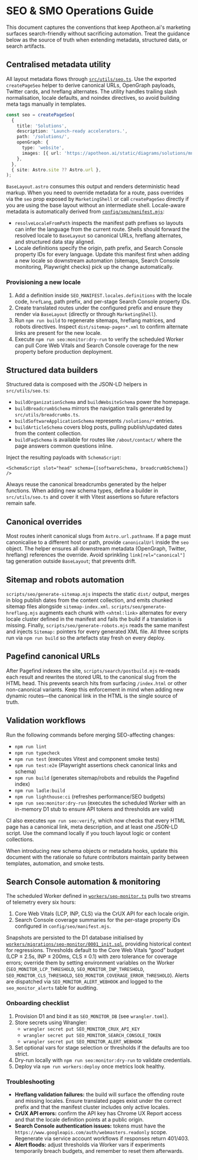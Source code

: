 # SEO & SMO Operations Guide

This document captures the conventions that keep Apotheon.ai's marketing surfaces
search-friendly without sacrificing automation. Treat the guidance below as the
source of truth when extending metadata, structured data, or search artifacts.

## Centralised metadata utility

All layout metadata flows through [`src/utils/seo.ts`](../../src/utils/seo.ts).
Use the exported `createPageSeo` helper to derive canonical URLs, OpenGraph
payloads, Twitter cards, and hreflang alternates. The utility handles trailing
slash normalisation, locale defaults, and noindex directives, so avoid building
meta tags manually in templates.

```ts
const seo = createPageSeo(
  {
    title: 'Solutions',
    description: 'Launch-ready accelerators.',
    path: '/solutions/',
    openGraph: {
      type: 'website',
      images: [{ url: 'https://apotheon.ai/static/diagrams/solutions/mnemosyne.svg' }],
    },
  },
  { site: Astro.site ?? Astro.url },
);
```

`BaseLayout.astro` consumes this output and renders deterministic head markup.
When you need to override metadata for a route, pass overrides via the `seo`
prop exposed by `MarketingShell` or call `createPageSeo` directly if you are
using the base layout without an intermediate shell. Locale-aware metadata is
automatically derived from [`config/seo/manifest.mjs`](../../config/seo/manifest.mjs):

- `resolveLocaleFromPath` inspects the manifest path prefixes so layouts can
  infer the language from the current route. Shells should forward the resolved
  locale to `BaseLayout` so canonical URLs, hreflang alternates, and structured
  data stay aligned.
- Locale definitions specify the origin, path prefix, and Search Console
  property IDs for every language. Update this manifest first when adding a new
  locale so downstream automation (sitemaps, Search Console monitoring,
  Playwright checks) pick up the change automatically.

### Provisioning a new locale

1. Add a definition inside `SEO_MANIFEST.locales.definitions` with the locale
   code, `hrefLang`, path prefix, and per-stage Search Console property IDs.
2. Create translated routes under the configured prefix and ensure they render
   via `BaseLayout` (directly or through `MarketingShell`).
3. Run `npm run build` to regenerate sitemaps, hreflang matrices, and robots
   directives. Inspect `dist/sitemap-pages*.xml` to confirm alternate links are
   present for the new locale.
4. Execute `npm run seo:monitor:dry-run` to verify the scheduled Worker can pull
   Core Web Vitals and Search Console coverage for the new property before
   production deployment.

## Structured data builders

Structured data is composed with the JSON-LD helpers in `src/utils/seo.ts`:

- `buildOrganizationSchema` and `buildWebsiteSchema` power the homepage.
- `buildBreadcrumbSchema` mirrors the navigation trails generated by
  `src/utils/breadcrumbs.ts`.
- `buildSoftwareApplicationSchema` represents `/solutions/*` entries.
- `buildArticleSchema` covers blog posts, pulling publish/updated dates from the
  content collection.
- `buildFaqSchema` is available for routes like `/about/contact/` where the page
  answers common questions inline.

Inject the resulting payloads with `SchemaScript`:

```astro
<SchemaScript slot="head" schema={[softwareSchema, breadcrumbSchema]} />
```

Always reuse the canonical breadcrumbs generated by the helper functions. When
adding new schema types, define a builder in `src/utils/seo.ts` and cover it with
Vitest assertions so future refactors remain safe.

## Canonical overrides

Most routes inherit canonical slugs from `Astro.url.pathname`. If a page must
canonicalise to a different host or path, provide `canonicalUrl` inside the
`seo` object. The helper ensures all downstream metadata (OpenGraph, Twitter,
hreflang) references the override. Avoid sprinkling `link[rel="canonical"]`
tag generation outside `BaseLayout`; that prevents drift.

## Sitemap and robots automation

`scripts/seo/generate-sitemap.mjs` inspects the static `dist/` output, merges in
blog publish dates from the content collection, and emits chunked sitemap files
alongside `sitemap-index.xml`. `scripts/seo/generate-hreflang.mjs` augments each
chunk with `<xhtml:link>` alternates for every locale cluster defined in the
manifest and fails the build if a translation is missing. Finally,
`scripts/seo/generate-robots.mjs` reads the same manifest and injects
`Sitemap:` pointers for every generated XML file. All three scripts run via
`npm run build` so the artefacts stay fresh on every deploy.

## Pagefind canonical URLs

After Pagefind indexes the site, `scripts/search/postbuild.mjs` re-reads each
result and rewrites the stored URL to the canonical slug from the HTML head.
This prevents search hits from surfacing `/index.html` or other non-canonical
variants. Keep this enforcement in mind when adding new dynamic routes—the
canonical link in the HTML is the single source of truth.

## Validation workflows

Run the following commands before merging SEO-affecting changes:

- `npm run lint`
- `npm run typecheck`
- `npm run test` (executes Vitest and component smoke tests)
- `npm run test:e2e` (Playwright assertions check canonical links and schema)
- `npm run build` (generates sitemap/robots and rebuilds the Pagefind index)
- `npm run ladle:build`
- `npm run lighthouse:ci` (refreshes performance/SEO budgets)
- `npm run seo:monitor:dry-run` (executes the scheduled Worker with an in-memory
  D1 stub to ensure API tokens and thresholds are valid)

CI also executes `npm run seo:verify`, which now checks that every HTML page has
a canonical link, meta description, and at least one JSON-LD script. Use the
command locally if you touch layout logic or content collections.

When introducing new schema objects or metadata hooks, update this document with
the rationale so future contributors maintain parity between templates,
automation, and smoke tests.

## Search Console automation & monitoring

The scheduled Worker defined in [`workers/seo-monitor.ts`](../../workers/seo-monitor.ts)
pulls two streams of telemetry every six hours:

1. Core Web Vitals (LCP, INP, CLS) via the CrUX API for each locale origin.
2. Search Console coverage summaries for the per-stage property IDs configured
   in `config/seo/manifest.mjs`.

Snapshots are persisted to the D1 database initialised by
[`workers/migrations/seo-monitor/0001_init.sql`](../../workers/migrations/seo-monitor/0001_init.sql),
providing historical context for regressions. Thresholds default to the Core Web
Vitals “good” budget (LCP ≤ 2.5s, INP ≤ 200ms, CLS ≤ 0.1) with zero tolerance for
coverage errors; override them by setting environment variables on the Worker
(`SEO_MONITOR_LCP_THRESHOLD`, `SEO_MONITOR_INP_THRESHOLD`,
`SEO_MONITOR_CLS_THRESHOLD`, `SEO_MONITOR_COVERAGE_ERROR_THRESHOLD`). Alerts are
dispatched via `SEO_MONITOR_ALERT_WEBHOOK` and logged to the `seo_monitor_alerts`
table for auditing.

### Onboarding checklist

1. Provision D1 and bind it as `SEO_MONITOR_DB` (see `wrangler.toml`).
2. Store secrets using Wrangler:
   - `wrangler secret put SEO_MONITOR_CRUX_API_KEY`
   - `wrangler secret put SEO_MONITOR_SEARCH_CONSOLE_TOKEN`
   - `wrangler secret put SEO_MONITOR_ALERT_WEBHOOK`
3. Set optional vars for stage selection or thresholds if the defaults are too
   strict.
4. Dry-run locally with `npm run seo:monitor:dry-run` to validate credentials.
5. Deploy via `npm run workers:deploy` once metrics look healthy.

### Troubleshooting

- **Hreflang validation failures:** the build will surface the offending route
  and missing locales. Ensure translated pages exist under the correct prefix
  and that the manifest cluster includes only active locales.
- **CrUX API errors:** confirm the API key has Chrome UX Report access and that
  the locale definition points at a public origin.
- **Search Console authentication issues:** tokens must have the
  `https://www.googleapis.com/auth/webmasters.readonly` scope. Regenerate via
  service account workflows if responses return 401/403.
- **Alert floods:** adjust thresholds via Worker vars if experiments temporarily
  breach budgets, and remember to reset them afterwards.
